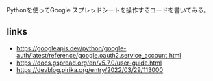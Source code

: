 Pythonを使ってGoogle スプレッドシートを操作するコードを書いてみる。

## links

* https://googleapis.dev/python/google-auth/latest/reference/google.oauth2.service_account.html
* https://docs.gspread.org/en/v5.7.0/user-guide.html
* https://devblog.pirika.org/entry/2022/03/29/113000
